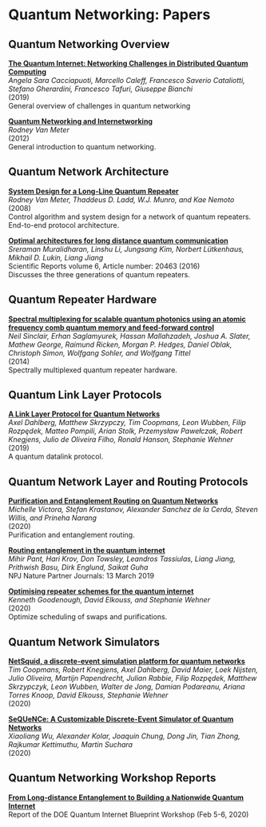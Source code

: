 # Quantum Networking: Papers

## Quantum Networking Overview

**[The Quantum Internet: Networking Challenges in Distributed Quantum Computing](https://arxiv.org/pdf/1810.08421.pdf)**<br/>
_Angela Sara Cacciapuoti, Marcello Caleff, Francesco Saverio Cataliotti, Stefano Gherardini, Francesco Tafuri, Giuseppe Bianchi_<br/>
(2019)<br/>
General overview of challenges in quantum networking

**[Quantum Networking and Internetworking](https://aqua.sfc.wide.ad.jp/publications/van-meter-networking-review-preprint.pdf)**<br/>
_Rodney Van Meter_<br/>
(2012)<br/>
General introduction to quantum networking.

## Quantum Network Architecture

**[System Design for a Long-Line Quantum Repeater](https://arxiv.org/pdf/0705.4128.pdf)**<br/>
_Rodney Van Meter, Thaddeus D. Ladd, W.J. Munro, and Kae Nemoto_<br/>
(2008)<br/>
Control algorithm and system design for a network of quantum repeaters. End-to-end protocol architecture.

**[Optimal architectures for long distance quantum communication](https://www.nature.com/articles/srep20463.pdf)**<br/>
_Sreraman Muralidharan, Linshu Li, Jungsang Kim, Norbert Lütkenhaus, Mikhail D. Lukin, Liang Jiang_ <br/>
Scientific Reports volume 6, Article number: 20463 (2016)<br/>
Discusses the three generations of quantum repeaters.

## Quantum Repeater Hardware

**[Spectral multiplexing for scalable quantum photonics using an atomic frequency comb
quantum memory and feed-forward control](https://arxiv.org/pdf/1309.3202.pdf)**<br/>
_Neil Sinclair, Erhan Saglamyurek, Hassan Mallahzadeh, Joshua A. Slater, Mathew George, Raimund Ricken, Morgan P. Hedges, Daniel Oblak, Christoph Simon, Wolfgang Sohler, and Wolfgang Tittel_<br/>
(2014)<br/>
Spectrally multiplexed quantum repeater hardware.

## Quantum Link Layer Protocols

**[A Link Layer Protocol for Quantum Networks](https://arxiv.org/pdf/1903.09778.pdf)**<br/>
_Axel Dahlberg, Matthew Skrzypczy, Tim Coopmans, Leon Wubben, Filip Rozpędek, Matteo Pompili, Arian Stolk, Przemysław Pawełczak, Robert Knegjens, Julio de Oliveira Filho, Ronald Hanson, Stephanie Wehner_<br/>
(2019)<br/>
A quantum datalink protocol.

## Quantum Network Layer and Routing Protocols

**[Purification and Entanglement Routing on Quantum Networks](https://arxiv.org/pdf/2011.11644.pdf)**<br/>
_Michelle Victora, Stefan Krastanov, Alexander Sanchez de la Cerda, Steven Willis, and Prineha Narang_<br/>
(2020)<br/>
Purification and entanglement routing.

**[Routing entanglement in the quantum internet](https://www.nature.com/articles/s41534-019-0139-x.pdf)**<br/>
_Mihir Pant, Hari Krov, Don Towsley, Leandros Tassiulas, Liang Jiang, Prithwish Basu, Dirk Englund, Saikat Guha_<br/>
NPJ Nature Partner Journals: 13 March 2019</br>

**[Optimising repeater schemes for the quantum internet](https://arxiv.org/pdf/2006.12221.pdf)**<br/>
_Kenneth Goodenough, David Elkouss, and Stephanie Wehner_<br/>
(2020)</br>
Optimize scheduling of swaps and purifications.

## Quantum Network Simulators

**[NetSquid, a discrete-event simulation platform for quantum networks](https://arxiv.org/abs/2010.12535)**<br/>
_Tim Coopmans, Robert Knegjens, Axel Dahlberg, David Maier, Loek Nijsten, Julio Oliveira, Martijn Papendrecht, Julian Rabbie, Filip Rozpędek, Matthew Skrzypczyk, Leon Wubben, Walter de Jong, Damian Podareanu, Ariana Torres Knoop, David Elkouss, Stephanie Wehner_<br/>
(2020)

**[SeQUeNCe: A Customizable Discrete-Event Simulator of Quantum Networks](https://arxiv.org/abs/2009.12000)**<br/>
_Xiaoliang Wu, Alexander Kolar, Joaquin Chung, Dong Jin, Tian Zhong, Rajkumar Kettimuthu, Martin Suchara_<br/>
(2020)

## Quantum Networking Workshop Reports

**[From Long-distance Entanglement to Building a Nationwide Quantum Internet](https://www.osti.gov/servlets/purl/1638794)**<br/>
Report of the DOE Quantum Internet Blueprint Workshop (Feb 5-6, 2020)